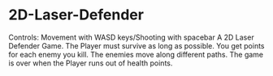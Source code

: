 # 2D-Laser-Defender
Controls: Movement with WASD keys/Shooting with spacebar
A 2D Laser Defender Game. The Player must survive as long as possible. You get points for each enemy you kill. The enemies move along different paths. The game is over when the Player runs out of health points.
